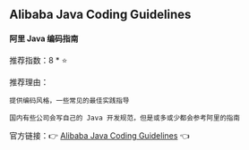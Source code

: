 ## Alibaba Java Coding Guidelines

#### 阿里 Java 编码指南

推荐指数：8 * ⭐

推荐理由：

    提供编码风格，一些常见的最佳实践指导

    国内有些公司会写自己的 Java 开发规范，但是或多或少都会参考阿里的指南

官方链接：👉 [Alibaba Java Coding Guidelines](
https://plugins.jetbrains.com/plugin/10046-alibaba-java-coding-guidelines
) 👈






















